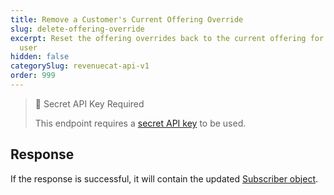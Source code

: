 ```yaml
---
title: Remove a Customer's Current Offering Override
slug: delete-offering-override
excerpt: Reset the offering overrides back to the current offering for a specific
  user
hidden: false
categorySlug: revenuecat-api-v1
order: 999
---
```

> 🚧 Secret API Key Required
> 
> This endpoint requires a [secret API key](doc:authentication) to be used.

## Response

If the response is successful, it will contain the updated [Subscriber object](ref:subscribers#the-subscriber-object).